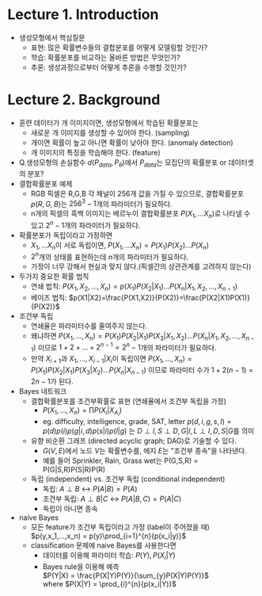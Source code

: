 # Lecture 1. Introduction 
- 생성모형에서 핵심질문
  - 표현: 많은 확률변수들의 결합분포를 어떻게 모델링할 것인가?
  - 학습: 확률분포를 비교하는 올바른 방법은 무엇인가?
  - 추론: 생성과정으로부터 어떻게 추론을 수행할 것인가?

# Lecture 2. Background
- 훈련 데이터가 개 이미지이면, 생성모형에서 학습된 확률분포는
  - 새로운 개 이미지를 생성할 수 있어야 한다. (sampling)
  - 개이면 확률이 높고 아니면 확률이 낮아야 한다. (anomaly detection) 
  - 개 이미지의 특징을 학습해야 한다. (feature)
- Q.생성모형의 손실함수 $d(P_{data},P_{\theta})$에서 $P_{data}$는 모집단의 확률분포 or 데이터셋의 분포?
- 결합확률분포 예제
  - RGB 픽셀은 R,G,B 각 채널이 256개 값을 가질 수 있으므로, 결합확률분포 $p(R,G,B)$는 $256^3-1$개의 파라미터가 필요하다. 
  - n개의 픽셀의 흑백 이미지는 베르누이 결합확률분포 $P(X_1,...X_n)$로 나타낼 수 있고 $2^n-1$개의 파라미터가 필요하다.
- 확률분포가 독립이라고 가정하면
  - $X_1,...X_n$이 서로 독립이면, $P(X_1,...X_n)=P(X_1)P(X_2)...P(X_n)$
  - $2^n$개의 상태를 표현하는데 $n$개의 파라미터가 필요하다.
  - 가정이 너무 강해서 현실과 맞지 않다.(픽셀간의 상관관계를 고려하지 않는다)
- 두가지 중요한 확률 법칙
  - 연쇄 법칙: $P(X_1,X_2,...,X_n)=p(X_1)P(X_2|X_1)...P(X_n|X_1,X_2,...,X_{n-1})$
  - 베이즈 법칙: $p(X1|X2)=\frac{P(X1,X2)}{P(X2)}=\frac{P(X2|X1)P(X1)}{P(X2)}$
- 조건부 독립
  - 연쇄율은 파라미터수를 줄여주지 않는다.
  - 왜냐하면 $P(X_1,...,X_n)=P(X_1)P(X_2|X_1)P(X_3|X_1,X_2)...P(X_n|X_1,X_2,...,X_{n-1})$ 이므로 $1+2+...+2^{n-1}=2^n-1$개의 파라미터가 필요하다.
  - 만약 $X_{i+1}$과 $X_1,...,X_{i-1}|X_i$이 독립이면 $P(X_1,...,X_n)=P(X_1)P(X_2|X_1)P(X_3|X_2)...P(X_n|X_{n-1})$ 이므로 파라미터 수가 $1+2(n-1)=2n-1$가 된다.
- Bayes 네트워크  
  - 결합확률분포를 조건부확률로 표현 (연쇄율에서 조건부 독립을 가정)
    - $P(X_1,...,X_n)=\prod{P(X_i|X_{A_i})}$
    - eg. difficulty, intelligence, grade, SAT, letter
      $p(d,i,g,s,l)=p(d)p(i)p(g|i,d)p(s|i)p(l|g)$ 는 $D\perp I, S\perp {D,G}|I, L\perp {I,D,S}|G$를 의미
  - 유향 비순환 그래프 (directed acyclic graph; DAG)로 기술할 수 있다.
    - $G(V,E)$에서 노드 $V$는 확률변수를, 에지 $E$는 "조건부 종속"을 나타낸다.
    - 예를 들어 Sprinkler, Rain, Grass wet는 P(G,S,R) = P(G|S,R)P(S|R)P(R) 
  - 독립 (independent) vs. 조건부 독립 (conditional independent)
    - 독립: $A \perp B$ $\leftrightarrow$ $P(A|B) = P(A)$
    - 조건부 독립: $A \perp B|C$ $\leftrightarrow$ $P(A|B,C) = P(A|C)$
    - 독립이 아니면 종속
- naive Bayes
  - 모든 feature가 조건부 독립이라고 가정 (label이 주어졌을 때)  
    $p(y,x_1,...,x_n) = p(y)\prod_{i=1}^{n}{p(x_i|y)}$
  - classification 문제에 naive Bayes를 사용한다면
    - 데이터를 이용해 파라미터 학습: $P(Y), P(X_i|Y)$
    - Bayes rule을 이용해 예측  
      $P(Y|X) = \frac{P(X|Y)P(Y)}{\sum_{y}P(X|Y)P(Y)}$  
      where $P(X|Y) = \prod_{i}^{n}{p(x_i|Y)}$
    
     
    
